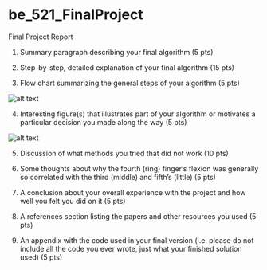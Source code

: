 # be_521_FinalProject

Final Project Report

1. Summary paragraph describing your final algorithm (5 pts)



2. Step-by-step, detailed explanation of your final algorithm (15 pts)


3. Flow chart summarizing the general steps of your algorithm (5 pts)

![alt text](https://github.com/andyrevell/be_521_FinalProject/blob/master/report_figures/figure_1.png)

4. Interesting figure(s) that illustrates part of your algorithm or motivates a particular decision you made along the way (5 pts)

![alt text](https://github.com/andyrevell/be_521_FinalProject/blob/master/report_figures/figure_1.png)


5. Discussion of what methods you tried that did not work (10 pts)


6. Some thoughts about why the fourth (ring) finger’s flexion was generally so correlated with the third (middle) and fifth’s (little) (5 pts)


7. A conclusion about your overall experience with the project and how well you felt you did on it (5 pts)


8. A references section listing the papers and other resources you used (5 pts)


9. An appendix with the code used in your final version (i.e. please do not include all the code you ever wrote, just what your finished solution used) (5 pts)



